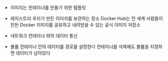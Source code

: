 - 이미지는 컨테이너를 만들기 위한 템플릿

- 레지스트리 우리가 만든 이미지를 보관하는 장소
Docker Hub는 전 세계 사람들이 만든 Docker 이미지를 공유하고 내려받을 수 있는 공식 이미지 저장소

- 네트워크 컨테이너 와의 데이터 통신

- 볼륨 컨테이너 안의 데이터를 경로를 설정한다
컨테이너를 삭제해도 볼륨을 지정하면 데이터가 남아있다

